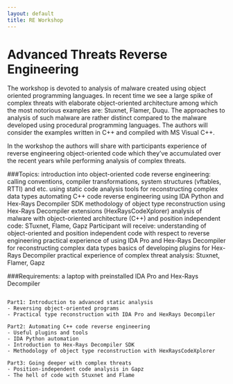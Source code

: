 ```yaml
---
layout: default
title: RE Workshop
---
```


Advanced Threats Reverse Engineering
====================================
The workshop is devoted to analysis of malware created using object oriented programming languages. In recent time we see a large spike of complex threats with elaborate object-oriented architecture among which the most notorious examples are: Stuxnet, Flamer, Duqu. The approaches to analysis of such malware are rather distinct compared to the malware developed using procedural programming languages. The authors will consider the examples written in C++ and compiled with MS Visual C++.

In the workshop the authors will share with participants experience of reverse engineering object-oriented code which they’ve accumulated over the recent years while performing analysis of complex threats.

###Topics:
introduction into object-oriented code reverse engineering: calling conventions, compiler transformations, system structures (vftables, RTTI) and etc.
using static code analysis tools for reconstructing complex data types
automating C++ code reverse engineering using IDA Python and Hex-Rays Decompiler SDK
methodology of object type reconstruction using Hex-Rays Decompiler extensions (HexRaysCodeXplorer)
analysis of malware with object-oriented architecture (C++) and position independent code: STuxnet, Flame, Gapz
Participant will receive:
understanding of object-oriented and position independent code with respect to reverse engineering
practical experience of using IDA Pro and Hex-Rays Decompiler for reconstructing complex data types
basics of developing plugins for Hex-Rays Decompiler
practical experience of complex threat analysis: Stuxnet, Flamer, Gapz

###Requirements:
a laptop with preinstalled IDA Pro and Hex-Rays Decompiler



<pre><code>
Part1: Introduction to advanced static analysis
- Reversing object-oriented programs
- Practical type reconstruction with IDA Pro and HexRays Decompiler

Part2: Automating C++ code reverse engineering 
- Useful plugins and tools
- IDA Python automation
- Introduction to Hex-Rays Decompiler SDK
- Methodology of object type reconstruction with HexRaysCodeXplorer

Part3: Going deeper with complex threats 
- Position-independent code analysis in Gapz
- The hell of code with Stuxnet and Flame
</code></pre>

